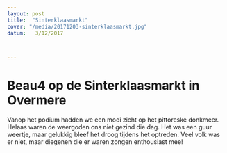 ```yaml
---
layout: post
title:  "Sinterklaasmarkt"
cover: "/media/20171203-sinterklaasmarkt.jpg"
datum:   3/12/2017



---
```


# Beau4 op de Sinterklaasmarkt in Overmere

Vanop het podium hadden we een mooi zicht op het pittoreske donkmeer. 
Helaas waren de weergoden ons niet gezind die dag. Het was een guur weertje, maar gelukkig bleef het droog tijdens het optreden.
Veel volk was er niet, maar diegenen die er waren zongen enthousiast mee!





